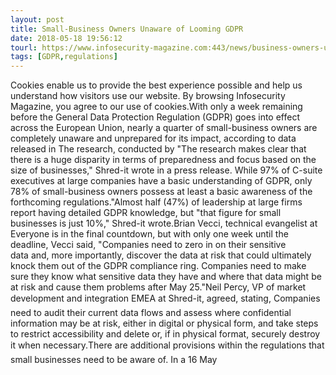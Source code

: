 ```yaml
---
layout: post
title: Small-Business Owners Unaware of Looming GDPR
date: 2018-05-18 19:56:12
tourl: https://www.infosecurity-magazine.com:443/news/business-owners-unaware-of-looming/
tags: [GDPR,regulations]
---
```

Cookies enable us to provide the best experience possible and help us understand how visitors use our website. By browsing Infosecurity Magazine, you agree to our use of cookies.With only a week remaining before the General Data Protection Regulation (GDPR) goes into effect across the European Union, nearly a quarter of small-business owners are completely unaware and unprepared for its impact, according to data released in The research, conducted by "The research makes clear that there is a huge disparity in terms of preparedness and focus based on the size of businesses," Shred-it wrote in a press release. While 97% of C-suite executives at large companies have a basic understanding of GDPR, only 78% of small-business owners possess at least a basic awareness of the forthcoming regulations."Almost half (47%) of leadership at large firms report having detailed GDPR knowledge, but "that figure for small businesses is just 10%," Shred-it wrote.Brian Vecci, technical evangelist at Everyone is in the final countdown, but with only one week until the deadline, Vecci said, "Companies need to zero in on their sensitive data and, more importantly, discover the data at risk that could ultimately knock them out of the GDPR compliance ring. Companies need to make sure they know what sensitive data they have and where that data might be at risk and cause them problems after May 25."Neil Percy, VP of market development and integration EMEA at Shred-it, agreed, stating, Companies need to audit their current data flows and assess where confidential information may be at risk, either in digital or physical form, and take steps to restrict accessibility and delete or, if in physical format, securely destroy it when necessary.There are additional provisions within the regulations that small businesses need to be aware of. In a 16 May 